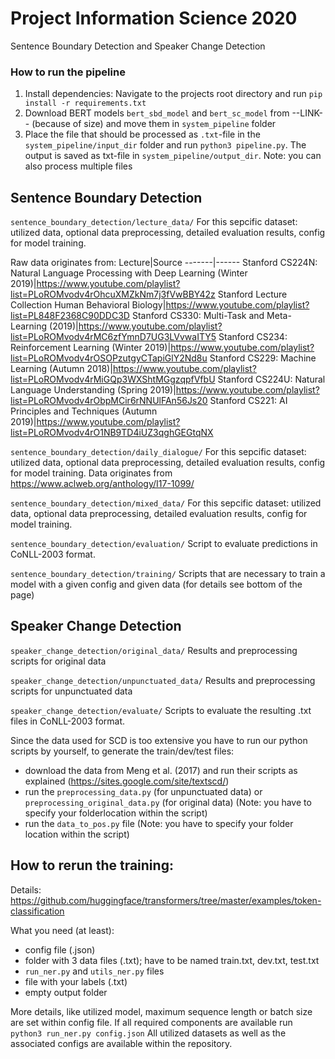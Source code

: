 # Project Information Science 2020
 Sentence Boundary Detection and Speaker Change Detection
 
### How to run the pipeline
1. Install dependencies: Navigate to the projects root directory and run `pip install -r requirements.txt`
2. Download BERT models `bert_sbd_model` and `bert_sc_model` from --LINK-- (because of size) and move them
    in `system_pipeline` folder
3. Place the file that should be processed as `.txt`-file in the `system_pipeline/input_dir` folder and run
    `python3 pipeline.py`. The output is saved as txt-file in `system_pipeline/output_dir`. Note: you can also
    process multiple files
 
## Sentence Boundary Detection
`sentence_boundary_detection/lecture_data/`
For this sepcific dataset: utilized data, optional data preprocessing, detailed evaluation results, config for model training.

Raw data originates from:
Lecture|Source
-------|------
Stanford CS224N: Natural Language Processing with Deep Learning (Winter 2019)|https://www.youtube.com/playlist?list=PLoROMvodv4rOhcuXMZkNm7j3fVwBBY42z
Stanford Lecture Collection Human Behavioral Biology|https://www.youtube.com/playlist?list=PL848F2368C90DDC3D
Stanford CS330: Multi-Task and Meta-Learning (2019)|https://www.youtube.com/playlist?list=PLoROMvodv4rMC6zfYmnD7UG3LVvwaITY5
Stanford CS234: Reinforcement Learning (Winter 2019)|https://www.youtube.com/playlist?list=PLoROMvodv4rOSOPzutgyCTapiGlY2Nd8u
Stanford CS229: Machine Learning (Autumn 2018)|https://www.youtube.com/playlist?list=PLoROMvodv4rMiGQp3WXShtMGgzqpfVfbU
Stanford CS224U: Natural Language Understanding (Spring 2019)|https://www.youtube.com/playlist?list=PLoROMvodv4rObpMCir6rNNUlFAn56Js20
Stanford CS221: AI Principles and Techniques (Autumn 2019)|https://www.youtube.com/playlist?list=PLoROMvodv4rO1NB9TD4iUZ3qghGEGtqNX

`sentence_boundary_detection/daily_dialogue/`
For this sepcific dataset: utilized data, optional data preprocessing, detailed evaluation results, config for model training.
Data originates from https://www.aclweb.org/anthology/I17-1099/

`sentence_boundary_detection/mixed_data/`
For this sepcific dataset: utilized data, optional data preprocessing, detailed evaluation results, config for model training.

`sentence_boundary_detection/evaluation/`
Script to evaluate predictions in CoNLL-2003 format.

`sentence_boundary_detection/training/`
Scripts that are necessary to train a model with a given config and given data (for details see bottom of the page)

## Speaker Change Detection
`speaker_change_detection/original_data/`
Results and preprocessing scripts for original data

`speaker_change_detection/unpunctuated_data/`
Results and preprocessing scripts for unpunctuated data

`speaker_change_detection/evaluate/`
Scripts to evaluate the resulting .txt files in CoNLL-2003 format.

Since the data used for SCD is too extensive you have to run our python scripts by yourself, to generate the train/dev/test files:
- download the data from Meng et al. (2017) and run their scripts as explained (https://sites.google.com/site/textscd/)
- run the `preprocessing_data.py` (for unpunctuated data) or `preprocessing_original_data.py` (for original data) (Note: you have to specify your folderlocation within the script)
- run the `data_to_pos.py` file (Note: you have to specify your folder location within the script)

## How to rerun the training:
Details: https://github.com/huggingface/transformers/tree/master/examples/token-classification

What you need (at least):
- config file (.json)
- folder with 3 data files (.txt); have to be named train.txt, dev.txt, test.txt
- `run_ner.py` and `utils_ner.py` files
- file with your labels (.txt)
- empty output folder

More details, like utilized model, maximum sequence length or batch size are set within config file. If all required components are available run `python3 run_ner.py config.json`
All utilized datasets as well as the associated configs are available within the repository.
